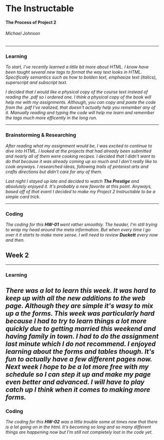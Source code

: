 # **The Instructable**
#### **The Process of Project 2**
###### *Michael Johnson*
---
### Learning
*To start, I've recently learned a little bit more about HTML. I know have been taught several new tags to format the way text looks in HTML. Specifically semantics such as how to bolden text, emphasize text (italics), superscript and subscript text.*

*I decided that I would like a physical copy of the course text instead of reading the .pdf so i ordered one. I think a physical copy of the book will help me with my assignments. Although, you can copy and paste the code from the .pdf I've realized, that doesn't actually help you remember any of it. Manually reading and typing the code will help me learn and remember the tags much more efficently in the long run.*

---
### Brainstorming & Researching
*After reading what my assignment would be, I was excited to continue to dive into HTML. I looked at the projects that had already been submitted and nearly all of them were cooking recipes. I decided that I didn't want to do that because it was already coming up so much and I don't really like to cook anyways. I researched ideas, following trails of pinterest arts and crafts directions but didn't care for any of them.*

*Last night I stayed up late and decided to watch **The Prestige** and absolutely enjoyed it. It's probably a new favorite at this point. Anyways, based off of that event I decided to make my Project 2 Instructable to be a simple card trick.*

---
### Coding
*The coding for this **HW-01** went rather smoothly. The header, I'm still trying to wrap my head around the meta information. But when every time I go over it it starts to make more sense. I will need to review **Duckett** every now and then.*

## **Week 2**
---
### Learning
*There was a lot to learn this week. It was hard to keep up with all the new additions to the web page. Although they are simple it's wasy to mix up a the forms. This week was particularly hard because I had to try to learn things a lot more quickly due to getting married this weekend and having family in town. I had to do the assignment last minute which I do not recommend. I enjoyed learning about the forms and tables though. It's fun to actually have a few different pages now. Next week I hope to be a lot more free with my schedule so I can step it up and make my page even better and advanced. I will have to play catch up I think when it comes to making more forms.*
---
### Coding
*The coding for this **HW-02** was a little trouble some at times now that there is a lot going on in the html. It's becoming so long and so many different things are happening now but I'm still not completely lost in the code yet.*
